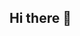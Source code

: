 ## Hi there 👋

<!--
**tjislive/tjislive** is a ✨ _special_ ✨ repository because its `README.md` (this file) appears on your GitHub profile.

- 🔭 I’m currently working on building a website
- 🌱 I’m currently learning Python
- 👯 I’m looking to collaborate on anything
- 🤔 I’m looking for help with building my website
- 💬 Ask me about anything
- 📫 How to reach me: Email

